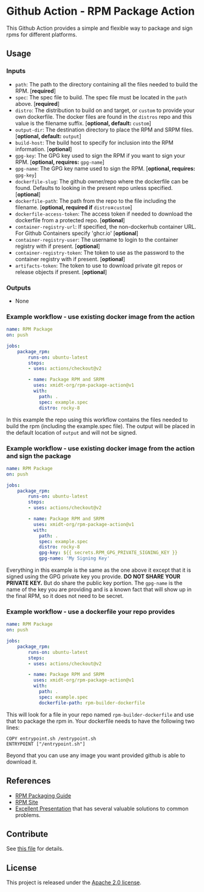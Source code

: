 # Github Action - RPM Package Action

This Github Action provides a simple and flexible way to package and sign rpms
for different platforms.

## Usage

### Inputs

- `path`: The path to the directory containing all the files needed to build the RPM. [**required**]
- `spec`: The spec file to build.  The spec file must be located in the `path` above. [**required**]
- `distro`: The distribution to build on and target, or `custom` to provide your own dockerfile.  The docker files are found in the `distros` repo and this value is the filename suffix. [**optional, default:** `custom`]
- `output-dir`: The destination directory to place the RPM and SRPM files. [**optional, default:** `output`]
- `build-host`: The build host to specify for inclusion into the RPM information. [**optional**]
- `gpg-key`: The GPG key used to sign the RPM if you want to sign your RPM. [**optional, requires:** `gpg-name`]
- `gpg-name`: The GPG key name used to sign the RPM. [**optional, requires:** `gpg-key`]
- `dockerfile-slug`: The github owner/repo where the dockerfile can be found.  Defaults to looking in the present repo unless specified. [**optional**]
- `dockerfile-path`: The path from the repo to the file including the filename.  [**optional, required if** `distro`**=**`custom`]
- `dockerfile-access-token`: The access token if needed to download the dockerfile from a protected repo. [**optional**]
- `container-registry-url`: If specified, the non-dockerhub container URL.  For Github Containers specify 'ghcr.io' [**optional**]
- `container-registry-user`: The username to login to the container registry with if present. [**optional**]
- `container-registry-token`: The token to use as the password to the container registry with if present. [**optional**]
- `artifacts-token`: The token to use to download private git repos or release objects if present. [**optional**]

### Outputs

- None

### Example workflow - use existing docker image from the action

```yaml
name: RPM Package
on: push

jobs:
    package_rpm:
        runs-on: ubuntu-latest
        steps:
        - uses: actions/checkout@v2

        - name: Package RPM and SRPM
          uses: xmidt-org/rpm-package-action@v1
          with:
            path: .
            spec: example.spec
            distro: rocky-8
```

In this example the repo using this workflow contains the files needed to
build the rpm (including the example.spec file).  The output will be placed in
the default location of `output` and will not be signed.

### Example workflow - use existing docker image from the action and sign the package

```yaml
name: RPM Package
on: push

jobs:
    package_rpm:
        runs-on: ubuntu-latest
        steps:
        - uses: actions/checkout@v2

        - name: Package RPM and SRPM
          uses: xmidt-org/rpm-package-action@v1
          with:
            path: .
            spec: example.spec
            distro: rocky-8
            gpg-key: ${{ secrets.RPM_GPG_PRIVATE_SIGNING_KEY }}
            gpg-name: 'My Signing Key'
```

Everything in this example is the same as the one above it except that it is
signed using the GPG private key you provide.  **DO NOT SHARE YOUR PRIVATE KEY.**
But do share the public key portion.  The `gpg-name` is the name of the key you
are providing and is a known fact that will show up in the final RPM, so it does
not need to be secret.

### Example workflow - use a dockerfile your repo provides

```yaml
name: RPM Package
on: push

jobs:
    package_rpm:
        runs-on: ubuntu-latest
        steps:
        - uses: actions/checkout@v2

        - name: Package RPM and SRPM
          uses: xmidt-org/rpm-package-action@v1
          with:
            path: .
            spec: example.spec
            dockerfile-path: rpm-builder-dockerfile
```

This will look for a file in your repo named `rpm-builder-dockerfile` and use that
to package the rpm in.  Your dockerfile needs to have the following two lines:

```
COPY entrypoint.sh /entrypoint.sh
ENTRYPOINT ["/entrypoint.sh"]
```

Beyond that you can use any image you want provided github is able to download it.


## References

* [RPM Packaging Guide](https://rpm-packaging-guide.github.io/)
* [RPM Site](https://rpm.org)
* [Excellent Presentation](http://pdwaterman.com/wp-content/uploads/2016/08/RPM-ifying-System-Configurations.pdf) that has several valuable solutions to common problems.

## Contribute

See [this file](CONTRIBUTING.md) for details.

## License

This project is released under the [Apache 2.0 license](LICENSE).
